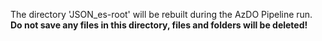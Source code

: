 The directory 'JSON_es-root' will be rebuilt during the AzDO Pipeline run. __Do not save any files in this directory, files and folders will be deleted!__
